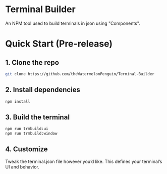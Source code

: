 # Terminal Builder
An NPM tool used to build terminals in json using "Components".

# Quick Start (Pre-release)
## 1. Clone the repo
```bash
git clone https://github.com/theWatermelonPenguin/Terminal-Builder
```
## 2. Install dependencies
```bash
npm install
```
## 3. Build the terminal
```bash
npm run trmbuild:ui
npm run trmbuild:window
```
## 4. Customize
Tweak the terminal.json file however you’d like. This defines your terminal’s UI and behavior.

